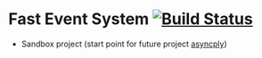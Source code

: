 # Fast Event System [![Build Status](https://img.shields.io/shippable/55f433501895ca447414d612.svg)](https://app.shippable.com/projects/55f433501895ca447414d612)

- Sandbox project (start point for future project [asyncply](https://github.com/makiolo/async-ply))
